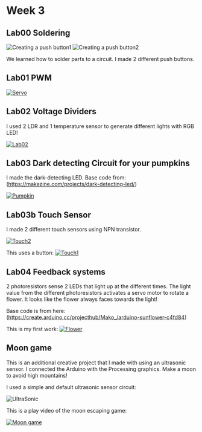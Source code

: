 # Week 3

## Lab00 Soldering

![Creating a push button1](img/button1.jpg)
![Creating a push button2](img/button2.jpg)

We learned how to solder parts to a circuit. I made 2 different push buttons.


## Lab01 PWM
[![Servo](img/Lab01.jpg)](https://youtu.be/ImVYu_hGrHw)



## Lab02 Voltage Dividers

I used 2 LDR and 1 temperature sensor to generate different lights with RGB LED!

[![Lab02](img/Lab02.jpg)](https://youtu.be/z2pV8r1cyTo)


## Lab03 Dark detecting Circuit for your pumpkins 

I made the dark-detecting LED.
Base code from: (https://makezine.com/projects/dark-detecting-led/)

[![Pumpkin](img/Pumpkin.jpg)](https://youtu.be/mmza4HizTz4)

## Lab03b Touch Sensor 

I made 2 different touch sensors using NPN transistor.

[![Touch2](img/touch2.jpg)](https://youtu.be/pZgRpkPc8HM)

This uses a button:
[![Touch1](img/touch1.jpg)](https://youtu.be/wgOIa4Uf_qM)


## Lab04 Feedback systems

2 photoresistors sense 2 LEDs that light up at the different times. The light value from the different photoresistors activates a servo motor to rotate a flower. It looks like the flower always faces towards the light!

Base code is from here:
(https://create.arduino.cc/projecthub/Mako_/arduino-sunflower-c4fd84)

This is my first work:
[![Flower](img/flower.jpg)](https://youtu.be/6qU8JpMQjCE)



## Moon game

This is an additional creative project that I made with using an ultrasonic sensor.
I connected the Arduino with the Processing graphics.
Make a moon to avoid high mountains!

I used a simple and default ultrasonic sensor circuit:

![UltraSonic](img/UltraSonic.png)

This is a play video of the moon escaping game:

[![Moon game](img/Game.jpg)](https://youtu.be/z7lQkVf_usI)
